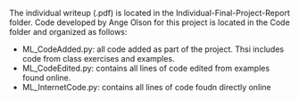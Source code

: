 The individual writeup (.pdf) is located in the Individual-Final-Project-Report folder. Code developed by Ange Olson for this project is located in the Code folder and organized as follows:
* ML_CodeAdded.py: all code added as part of the project. Thsi includes code from class exercises and examples. 
* ML_CodeEdited.py: contains all lines of code edited from examples found online.
* ML_InternetCode.py: contains all lines of code foudn directly online
